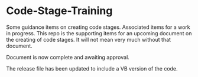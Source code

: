 # Code-Stage-Training
Some guidance items on creating code stages. Associated items for a work in progress.
This repo is the supporting items for an upcoming document on the creating of code stages.
It will not mean very much without that document.

Document is now complete and awaiting approval.

The release file has been updated to include a VB version of the code.
